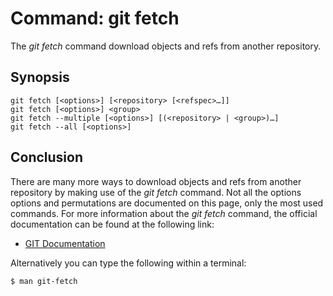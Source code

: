 # Command: git fetch
The *git fetch* command download objects and refs from another repository.


## Synopsis
```
git fetch [<options>] [<repository> [<refspec>…​]]
git fetch [<options>] <group>
git fetch --multiple [<options>] [(<repository> | <group>)…​]
git fetch --all [<options>]
```

## Conclusion
There are many more ways to download objects and refs from another repository by making use
of the *git fetch* command. Not all the options options and permutations are documented
on this page, only the most used commands. For more information about the *git fetch*
command, the official documentation can be found at the following link:

* [GIT Documentation](https://git-scm.com/docs/git-fetch)

Alternatively you can type the following within a terminal:
```bash
$ man git-fetch
```
